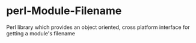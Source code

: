 # perl-Module-Filename
Perl library which provides an object oriented, cross platform interface for getting a module's filename
